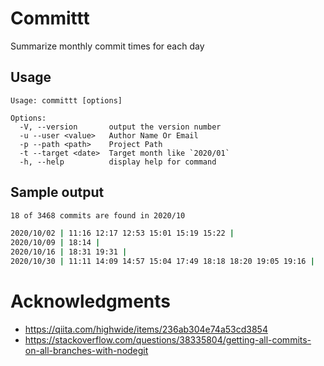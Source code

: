 # Committt

Summarize monthly commit times for each day


## Usage

```
Usage: committt [options]

Options:
  -V, --version       output the version number
  -u --user <value>   Author Name Or Email
  -p --path <path>    Project Path
  -t --target <date>  Target month like `2020/01`
  -h, --help          display help for command
```

## Sample output

```sh
18 of 3468 commits are found in 2020/10

2020/10/02 | 11:16 12:17 12:53 15:01 15:19 15:22 |
2020/10/09 | 18:14 |
2020/10/16 | 18:31 19:31 |
2020/10/30 | 11:11 14:09 14:57 15:04 17:49 18:18 18:20 19:05 19:16 |
```

# Acknowledgments

- https://qiita.com/highwide/items/236ab304e74a53cd3854
- https://stackoverflow.com/questions/38335804/getting-all-commits-on-all-branches-with-nodegit